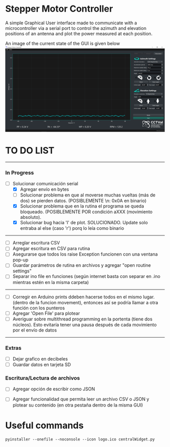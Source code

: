 # Stepper Motor Controller
A simple Graphical User interface made to communicate with a microcontroller via a serial port to control the azimuth and elevation positions of an antenna and plot the power measured at each position.

An image of the current state of the GUI is given below
![image](GUI_mockup.png)

# TO DO LIST
------------------------------------------------------------------
### In Progress
- [ ] Solucionar comunicación serial
    - [x] Agregar envío en bytes
    - [ ] Solucionar problema en que al moverse muchas vueltas (más de dos) se pierden datos. (POSIBLEMENTE \n: 0x0A en binario)
    - [x] Solucionar problema que en la rutina el programa se queda bloqueado. (POSIBLEMENTE POR condición aXXX (movimiento absoluto).
    - [x] Solucionar bug hacia 'l' de plot. SOLUCIONADO. Update solo entraba al else (caso 'r') porq lo leía como binario

--------------------------------------------------------------
- [ ] Arreglar escritura CSV
- [ ] Agregar escritura en CSV para rutina
- [ ] Asegurarse que todos los raise Exception funcionen con una ventana pop-up
- [ ] Guardar parámetros de rutina en archivos  y agregar "open routine settings"
- [ ] Separar ino file en funciones (según internet basta con separar en .ino mientras estén en la misma carpeta)
-------------------------------------------------------------
- [ ] Corregir en Arduino prints ddeben hacerse todos en el mismo lugar. (dentro de la funcion movement), entonces así se podría llamar a otra función con los punteros
- [ ] Agregar 'Open File' para plotear
- [ ] Averiguar sobre multithread programming en la portenta (tiene dos núcleos). Esto evitaría tener una pausa después de cada movimiento por el envío de datos
-------------------------------------------------------------------
### Extras
- [ ] Dejar grafico en decibeles
- [ ] Guardar datos en tarjeta SD

### Escritura/Lectura de archivos
- [ ] Agregar opción de escribir como JSON
- [ ] Agregar funcionalidad que permita leer un archivo CSV o JSON y plotear su contenido (en otra pestaña dentro de la misma GUI)



# Useful commands
```
pyinstaller --onefile --noconsole --icon logo.ico centralWidget.py
```
